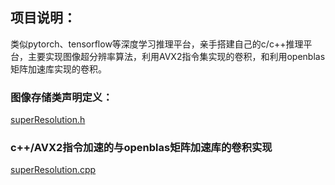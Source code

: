 ## 项目说明：  
类似pytorch、tensorflow等深度学习推理平台，亲手搭建自己的c/c++推理平台，主要实现图像超分辨率算法，利用AVX2指令集实现的卷积，和利用openblas矩阵加速库实现的卷积。  
### 图像存储类声明定义：  
[superResolution.h](https://github.com/aoaforever/C_trian/blob/master/super_resolution/super_resolution/superResolution.h)    
### c++/AVX2指令加速的与openblas矩阵加速库的卷积实现  
[superResolution.cpp](https://github.com/aoaforever/C_trian/blob/master/super_resolution/super_resolution/superResolution.cpp)

